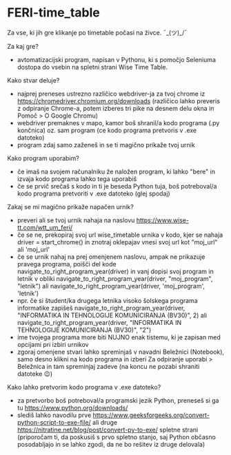 # FERI-time_table
Za vse, ki jih gre klikanje po timetable počasi na živce. ¯\_(ツ)_/¯ 

Za kaj gre?
  - avtomatizacijski program, napisan v Pythonu, ki s pomočjo Seleniuma dostopa do vsebin na spletni strani Wise Time Table. 

Kako stvar deluje?
  - najprej preneses ustrezno različico webdriver-ja za tvoj chrome iz https://chromedriver.chromium.org/downloads (različico lahko preveris z odpiranje Chrome-a, potem izberes tri pike na desnem delu okna in  Pomoč > O Google Chromu)
  - webdriver premaknes v mapo, kamor boš shranil/a kodo programa (.py končnica) oz. sam program (ce kodo programa pretvoris v .exe datoteko)
  - program zdaj samo zaženeš in se ti magično prikaže tvoj urnik
  
Kako program uporabim?
  - če imaš na svojem računalniku že naložen program, ki lahko "bere" in izvaja kodo programa lahko tega uporabiš
  - če se prvič srečaš s kodo in ti je beseda Python tuja, boš potreboval/a kodo programa pretvoriti v .exe datoteko (glej spodaj)
  
Zakaj se mi magično prikaže napačen urnik?
  - preveri ali se tvoj urnik nahaja na naslovu https://www.wise-tt.com/wtt_um_feri/
  - če se ne, prekopiraj svoj url wise_timetable urnika v kodo, kjer se nahaja  driver = start_chrome() in znotraj oklepajav vnesi svoj url kot "moj_url" ali 'moj_url'
  - če se urnik nahaj na prej omenjenem naslovu, ampak ne prikazuje pravega programa, poišči del kode  navigate_to_right_program_year(driver)  in vanj dopisi svoj program in letnik v obliki  navigate_to_right_program_year(driver, "moj_program", "letnik") ali  navigate_to_right_program_year(driver, 'moj_program', 'letnik')
  - npr. če si študent/ka drugega letnika visoko šolskega programa informatike zapišeš  navigate_to_right_program_year(driver, "INFORMATIKA IN TEHNOLOGIJE KOMUNICIRANJA (BV30)", 2)  ali navigate_to_right_program_year(driver, "INFORMATIKA IN TEHNOLOGIJE KOMUNICIRANJA (BV30)", "2")
  - ime tvojega programa more biti NUJNO enak tistemu, ki je zapisan med opcijami pri izbiri urnikov
  - zgoraj omenjene stvari lahko spreminjaš v navadni Beležnici (Notebook), samo desno klikni na kodo programa in izberi  Za odpiranje uporabi > Beležnica in tam spreminjaj zadeve (na koncu ne pozabi shraniti datoteke 😉)
  
Kako lahko pretvorim kodo programa v .exe datoteko?
  - za pretvorbo boš potreboval/a programski jezik Python, preneseš si ga tu https://www.python.org/downloads/
  - slediš lahko navodilu prve https://www.geeksforgeeks.org/convert-python-script-to-exe-file/ ali druge https://nitratine.net/blog/post/convert-py-to-exe/ spletne strani (priporočam ti, da poskusiš s prvo spletno stanjo, saj Python občasno posodabljajo in se lahko zgodi, da ne bo rešitev iz druge delovala)
